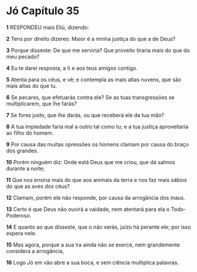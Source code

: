 # Jó Capítulo 35

**1** 	RESPONDEU mais Eliú, dizendo:

**2** 	Tens por direito dizeres: Maior é a minha justiça do que a de Deus?

**3** 	Porque disseste: De que me serviria? Que proveito tiraria mais do que do meu pecado?

**4** 	Eu te darei resposta, a ti e aos teus amigos contigo.

**5** 	Atenta para os céus, e vê; e contempla as mais altas nuvens, que são mais altas do que tu.

**6** 	Se pecares, que efetuarás contra ele? Se as tuas transgressões se multiplicarem, que lhe farás?

**7** 	Se fores justo, que lhe darás, ou que receberá ele da tua mão?

**8** 	A tua impiedade faria mal a outro tal como tu; e a tua justiça aproveitaria ao filho do homem.

**9** 	Por causa das muitas opressões os homens clamam por causa do braço dos grandes.

**10** 	Porém ninguém diz: Onde está Deus que me criou, que dá salmos durante a noite;

**11** 	Que nos ensina mais do que aos animais da terra e nos faz mais sábios do que as aves dos céus?

**12** 	Clamam, porém ele não responde, por causa da arrogância dos maus.

**13** 	Certo é que Deus não ouvirá a vaidade, nem atentará para ela o Todo-Poderoso.

**14** 	E quanto ao que disseste, que o não verás, juízo há perante ele; por isso espera nele.

**15** 	Mas agora, porque a sua ira ainda não se exerce, nem grandemente considera a arrogância,

**16** 	Logo Jó em vão abre a sua boca, e sem ciência multiplica palavras.


